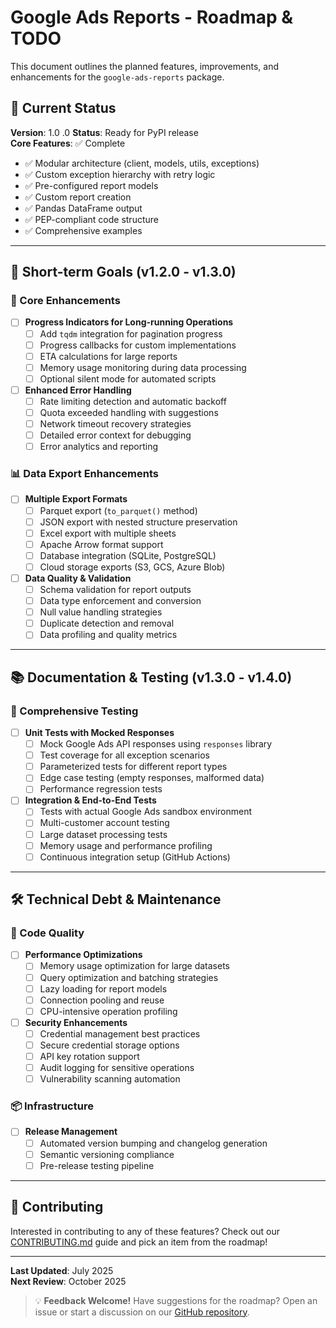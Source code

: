# Google Ads Reports - Roadmap & TODO

This document outlines the planned features, improvements, and enhancements for the `google-ads-reports` package.

## 🎯 Current Status

**Version**: 1.0  .0
**Status**: Ready for PyPI release  
**Core Features**: ✅ Complete

- ✅ Modular architecture (client, models, utils, exceptions)
- ✅ Custom exception hierarchy with retry logic
- ✅ Pre-configured report models
- ✅ Custom report creation
- ✅ Pandas DataFrame output
- ✅ PEP-compliant code structure
- ✅ Comprehensive examples

---

## 🚀 Short-term Goals (v1.2.0 - v1.3.0)

### 🔧 Core Enhancements

- [ ] **Progress Indicators for Long-running Operations**
  - [ ] Add `tqdm` integration for pagination progress
  - [ ] Progress callbacks for custom implementations
  - [ ] ETA calculations for large reports
  - [ ] Memory usage monitoring during data processing
  - [ ] Optional silent mode for automated scripts

- [ ] **Enhanced Error Handling**
  - [ ] Rate limiting detection and automatic backoff
  - [ ] Quota exceeded handling with suggestions
  - [ ] Network timeout recovery strategies
  - [ ] Detailed error context for debugging
  - [ ] Error analytics and reporting

### 📊 Data Export Enhancements

- [ ] **Multiple Export Formats**
  - [ ] Parquet export (`to_parquet()` method)
  - [ ] JSON export with nested structure preservation
  - [ ] Excel export with multiple sheets
  - [ ] Apache Arrow format support
  - [ ] Database integration (SQLite, PostgreSQL)
  - [ ] Cloud storage exports (S3, GCS, Azure Blob)

- [ ] **Data Quality & Validation**
  - [ ] Schema validation for report outputs
  - [ ] Data type enforcement and conversion
  - [ ] Null value handling strategies
  - [ ] Duplicate detection and removal
  - [ ] Data profiling and quality metrics

---

## 📚 Documentation & Testing (v1.3.0 - v1.4.0)

### 🧪 Comprehensive Testing

- [ ] **Unit Tests with Mocked Responses**
  - [ ] Mock Google Ads API responses using `responses` library
  - [ ] Test coverage for all exception scenarios
  - [ ] Parameterized tests for different report types
  - [ ] Edge case testing (empty responses, malformed data)
  - [ ] Performance regression tests

- [ ] **Integration & End-to-End Tests**
  - [ ] Tests with actual Google Ads sandbox environment
  - [ ] Multi-customer account testing
  - [ ] Large dataset processing tests
  - [ ] Memory usage and performance profiling
  - [ ] Continuous integration setup (GitHub Actions)

---

## 🛠 Technical Debt & Maintenance

### 🔧 Code Quality

- [ ] **Performance Optimizations**
  - [ ] Memory usage optimization for large datasets
  - [ ] Query optimization and batching strategies
  - [ ] Lazy loading for report models
  - [ ] Connection pooling and reuse
  - [ ] CPU-intensive operation profiling

- [ ] **Security Enhancements**
  - [ ] Credential management best practices
  - [ ] Secure credential storage options
  - [ ] API key rotation support
  - [ ] Audit logging for sensitive operations
  - [ ] Vulnerability scanning automation

### 📦 Infrastructure

- [ ] **Release Management**
  - [ ] Automated version bumping and changelog generation
  - [ ] Semantic versioning compliance
  - [ ] Pre-release testing pipeline

---

## 🤝 Contributing

Interested in contributing to any of these features? Check out our [CONTRIBUTING.md](CONTRIBUTING.md) guide and pick an item from the roadmap!

---

**Last Updated**: July 2025  
**Next Review**: October 2025

> 💡 **Feedback Welcome!** Have suggestions for the roadmap? Open an issue or start a discussion on our [GitHub repository](https://github.com/machado000/google-ads-reports).
